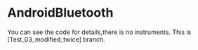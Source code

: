 # AndroidBluetooth
You can see the code for details,there is no instruments.
This is [Test_03_modified_twice] branch.